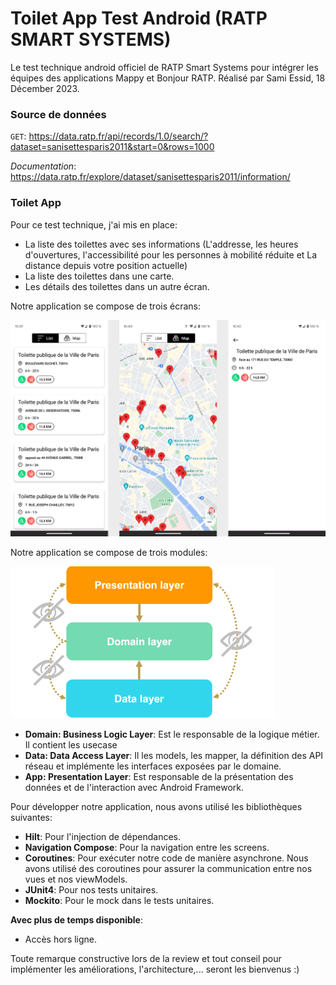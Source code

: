 # Toilet App Test Android (RATP SMART SYSTEMS)

Le test technique android officiel de RATP Smart Systems pour intégrer les équipes des applications
Mappy et Bonjour RATP. Réalisé par Sami Essid, 18 Décember 2023.

### Source de données

`GET`: https://data.ratp.fr/api/records/1.0/search/?dataset=sanisettesparis2011&start=0&rows=1000

*Documentation*: https://data.ratp.fr/explore/dataset/sanisettesparis2011/information/

### Toilet App

Pour ce test technique, j'ai mis en place:
- La liste des toilettes avec ses informations (L'addresse, les heures d'ouvertures, l'accessibilité pour les personnes à mobilité réduite et La distance depuis votre position actuelle)
- La liste des toilettes dans une carte.
- Les détails des toilettes dans un autre écran.

Notre application se compose de trois écrans:

![](img/img_screenshot.png)

Notre application se compose de trois modules:

![](img/img_modules.png)

* __Domain: Business Logic Layer__: Est le responsable de la logique métier. Il contient les usecase
* __Data: Data Access Layer__: Il les models, les mapper, la définition des API réseau et
  implémente les interfaces exposées par le domaine.
* __App: Presentation Layer__: Est responsable de la présentation des données et de l'interaction
  avec Android Framework.

Pour développer notre application, nous avons utilisé les bibliothèques suivantes:

* __Hilt__: Pour l'injection de dépendances.
* __Navigation Compose__: Pour la navigation entre les screens.
* __Coroutines__: Pour exécuter notre code de manière asynchrone. Nous avons utilisé des coroutines
  pour assurer la communication entre nos vues et nos viewModels.
* __JUnit4__: Pour nos tests unitaires.
* __Mockito__: Pour le mock dans le tests unitaires.

__Avec plus de temps disponible__:

* Accès hors ligne.

Toute remarque constructive lors de la review et tout conseil pour implémenter les améliorations, l'architecture,... seront les bienvenus :)


